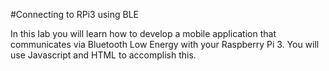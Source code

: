 #Connecting to RPi3 using BLE

In this lab you will learn how to develop a mobile application that communicates via Bluetooth Low Energy with your Raspberry Pi 3.
You will use Javascript and HTML to accomplish this.

